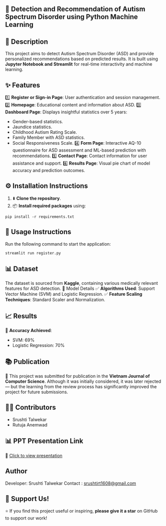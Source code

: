 ## 🧠 Detection and Recommendation of Autism Spectrum Disorder using Python Machine Learning
## 📜 Description
This project aims to detect Autism Spectrum Disorder (ASD) and provide personalized recommendations based on predicted results. It is built using **Jupyter Notebook and Streamlit** for real-time interactivity and machine learning.

## ✨ Features
1️⃣ **Register or Sign-in Page**: User authentication and session management.
2️⃣ **Homepage**: Educational content and information about ASD.
3️⃣ **Dashboard Page**: Displays insightful statistics over 5 years:
   - Gender-based statistics.
   - Jaundice statistics.
   - Childhood Autism Rating Scale.
   - Family Member with ASD statistics.
   - Social Responsiveness Scale.
4️⃣ **Form Page**: Interactive AQ-10 questionnaire for ASD assessment and ML-based prediction with recommendations.
5️⃣ **Contact Page**: Contact information for user assistance and support.
6️⃣ **Results Page**: Visual pie chart of model accuracy and prediction outcomes.

## ⚙️ Installation Instructions
1. ⬇️ **Clone the repository**.
2. 📦 **Install required packages** using:
```
pip install -r requirements.txt
```

## 🚀 Usage Instructions
Run the following command to start the application:
```
streamlit run register.py
```

## 📊 Dataset
The dataset is sourced from **Kaggle**, containing various medically relevant features for ASD detection.
🤖 Model Details
✅ **Algorithms Used**: Support Vector Machine (SVM) and Logistic Regression.
✅ **Feature Scaling Techniques**: Standard Scaler and Normalization.

## 📈 Results
🎯 **Accuracy Achieved**:
- SVM: 69%
- Logistic Regression: 70%

## 📚 Publication
📝 This project was submitted for publication in the **Vietnam Journal of Computer Science**. Although it was initially considered, it was later rejected — but the learning from the review process has significantly improved the project for future submissions.

## 👩‍💻 Contributors
- Srushti Talwekar
- Rutuja Anemwad

## 📊 PPT Presentation Link
🔗 [Click to view presentation](https://drive.google.com/file/d/18Z5IeZbLLuPxo6LXGDSw6utUEWhFHUDR/view?usp=sharing)

## Author

Developer: Srushti Talwekar
Contact : srushtirt1608@gmail.com

## 🌟 Support Us!
⭐ If you find this project useful or inspiring, **please give it a star** on GitHub to support our work!
